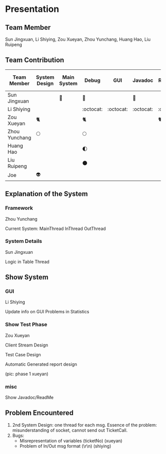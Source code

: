 # Presentation

## Team Member
Sun Jingxuan, Li Shiying, Zou Xueyan, Zhou Yunchang, Huang Hao, Liu Ruipeng

## Team Contribution
| Team Member | System Design | Main System | Debug | GUI | Javadoc | ReadMe | Test System | Test Other Group |
| --- | --- | --- | --- | --- | --- | --- | --- | --- |
| Sun Jingxuan |  | :japanese_ogre: | :japanese_ogre: |  | :japanese_ogre: |  |  | :japanese_ogre: |
| Li Shiying |  |  | :octocat: | :octocat: | :octocat: | :octocat: |  |  |
| Zou Xueyan | :cat2: |  | :cat2: |  |  | :cat2: | :cat2: |  |
| Zhou Yunchang | :full_moon: |  | :full_moon: |  |  |  |  | :full_moon: |
| Huang Hao |  |  | :first_quarter_moon: |  |  |  |  | :first_quarter_moon: |
| Liu Ruipeng |  |  | :new_moon: |  |  |  |  | :new_moon: |
| Joe | :alien: |  |  |  |  |  |  |  |

## Explanation of the System
### Framework
Zhou Yunchang 

Current System:
MainThread
InThread
OutThread

### System Details
Sun Jingxuan

Logic in Table Thread

## Show System
### GUI
Li Shiying

Update info on GUI
Problems in Statistics

### Show Test Phase
Zou Xueyan

Client Stream Design

Test Case Design

Automatic Generated report design

(pic: phase 1 xueyan)

### misc
Show Javadoc/ReadMe

## Problem Encountered

1. 2nd System Design: one thread for each msg. Essence of the problem: misunderstanding of socket, cannot send out TicketCall.
2. Bugs:
    - Misrepresentation of variables (ticketNo) (xueyan)
    - Problem of In/Out msg format (\r\n) (shiying) 
